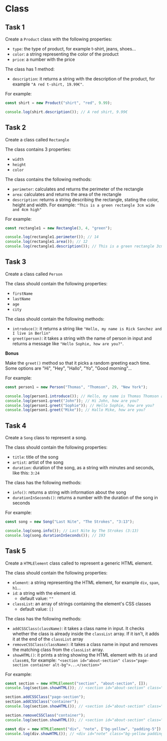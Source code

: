# Class

## Task 1

Create a `Product` class with the following properties:

- `type`: the type of product, for example t-shirt, jeans, shoes...
- `color`: a string representing the color of the product
- `price`: a number with the price

The class has 1 method:

- `description`: it returns a string with the description of the product, for example `"A red t-shirt, 19.99€"`.

For example:

```js
const shirt = new Product("shirt", "red", 9.99);

console.log(shirt.description()); // A red shirt, 9.99€
```

## Task 2

Create a class called `Rectangle`

The class contains 3 properties:

- `width`
- `height`
- `color`

The class contains the following methods:

- `perimeter`: calculates and returns the perimeter of the rectangle
- `area`: calculates and returns the area of the rectangle
- `description`: returns a string describing the rectangle, stating the color, height and width. For example: `"This is a green rectangle 3cm wide and 4cm high"`

For example:

```js
const rectangle1 = new Rectangle(3, 4, "green");

console.log(rectangle1.perimeter()); // 14
console.log(rectangle1.area()); // 12
console.log(rectangle1.description()); // This is a green rectangle 3cm wide and 4cm high
```

## Task 3

Create a class called `Person`

The class should contain the following properties:

- `firstName`
- `lastName`
- `age`
- `city`

The class should contain the following methods:

- `introduce()`: it returns a string like `"Hello, my name is Rick Sanchez and I live in Berlin"`
- `greet(person)`: it takes a string with the name of person in input and returns a message like `"Hello Sophie, how are you?"`.

**Bonus**

Make the `greet()` method so that it picks a random greeting each time. Some options are "Hi", "Hey", "Hallo", "Yo", "Good morning"...

For example:

```js
const person1 = new Person("Thomas", "Thomson", 29, "New York");

console.log(person1.introduce()); // Hello, my name is Thomas Thomson and I live in New York
console.log(person1.greet("John")); // Hi John, how are you?
console.log(person1.greet("Sophie")); // Hello Sophie, how are you?
console.log(person1.greet("Mike")); // Hallo Mike, how are you?
```

## Task 4

Create a `Song` class to represent a song.

The class should contain the following properties:

- `title`: title of the song
- `artist`: artist of the song
- `duration`: duration of the song, as a string with minutes and seconds, like this: `3:24`

The class has the following methods:

- `info()`: returns a string with information about the song
- `durationInSeconds()`: returns a number with the duration of the song in seconds

For example:

```js
const song = new Song("Last Nite", "The Strokes", "3:13");

console.log(song.info()); // Last Nite by The Strokes (3:13)
console.log(song.durationInSeconds()); // 193
```

## Task 5

Create a `HTMLElement` class called to represent a generic HTML element.

The class should contain the following properties:

- `element`: a string representing the HTML element, for example `div`, `span`, `h1`...
- `id`: a string with the element id.
  - default value: `""`
- `classList`: an array of strings containing the element's CSS classes
  - default value: `[]`

The class has the following methods:

- `addCSSClass(className)`: it takes a class name in input. It checks whether the class is already inside the `classList` array. If it isn't, it adds it at the end of the `classList` array
- `removeCSSClass(className)`: it takes a class name in input and removes the matching class from the `classList` array.
- `showHTML()`: it prints a string showing the HTML element with its `id` and `class`es, for example: `"<section id="about-section" class="page-section container alt-bg">...</section>"`

For example:

```js
const section = new HTMLElement("section", "about-section", []);
console.log(section.showHTML()); // <section id="about-section" class=""></section>

section.addCSSClass("page-section");
section.addCSSClass("container");
console.log(section.showHTML()); // <section id="about-section" class="page-section container"></section>

section.removeCSSClass("container");
console.log(section.showHTML()); // <section id="about-section" class="page-section"></section>

const div = new HTMLElement("div", "note", ["bg-yellow", "padding-5"]);
console.log(div.showHTML()); // <div id="note" class="bg-yellow padding-5"></div>
```

